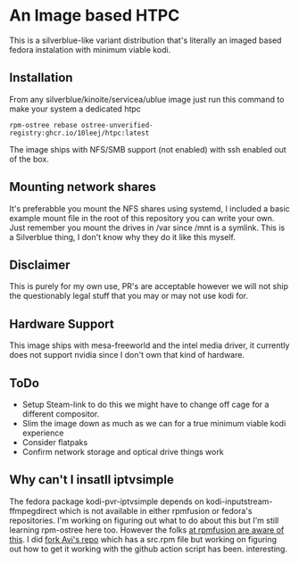 # An Image based HTPC

This is a silverblue-like variant distribution that's literally an imaged based fedora instalation with minimum viable kodi.

## Installation
From any silverblue/kinoite/servicea/ublue image just run this command to make your system a dedicated htpc

`` rpm-ostree rebase ostree-unverified-registry:ghcr.io/10leej/htpc:latest  ``

The image ships with NFS/SMB support (not enabled) with ssh enabled out of the box.

## Mounting network shares
It's preferabble you mount the NFS shares using systemd, I included a basic example mount file in the root of this repository you can write your own. Just remember you mount the drives in /var since /mnt is a symlink.
This is a Silverblue thing, I don't know why they do it like this myself.

## Disclaimer
This is purely for my own use, PR's are acceptable however we will not ship the questionably legal stuff that you may or may not use kodi for.

## Hardware Support
This image ships with mesa-freeworld and the intel media driver, it currently does not support nvidia since I don't own that kind of hardware.

## ToDo
- Setup Steam-link to do this we might have to change off cage for a different compositor.
- Slim the image down as much as we can for a true minimum viable kodi experience
- Consider flatpaks
- Confirm network storage and optical drive things work

## Why can't I insatll iptvsimple
The fedora package kodi-pvr-iptvsimple depends on kodi-inputstream-ffmpegdirect which is not available in either rpmfusion or fedora's repositories. I'm working on figuring out what to do about this but I'm still learning rpm-ostree here too. However the folks [at rpmfusion are aware of this](https://bugzilla.rpmfusion.org/show_bug.cgi?id=6387).
I did [fork Avi's repo](https://github.com/10leej/kodi-inputstream-ffmpegdirect) which has a src.rpm file but working on figuring out how to get it working with the github action script has been. interesting.
